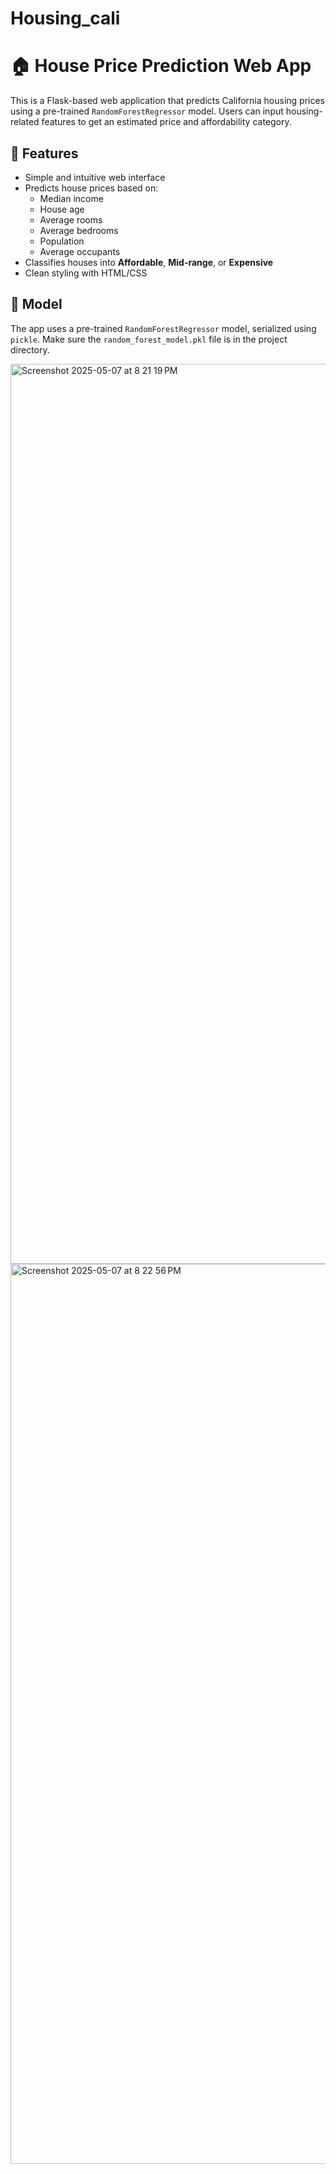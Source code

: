 # Housing_cali
# 🏠 House Price Prediction Web App

This is a Flask-based web application that predicts California housing prices using a pre-trained `RandomForestRegressor` model. Users can input housing-related features to get an estimated price and affordability category.

## 🚀 Features

- Simple and intuitive web interface
- Predicts house prices based on:
  - Median income
  - House age
  - Average rooms
  - Average bedrooms
  - Population
  - Average occupants
- Classifies houses into **Affordable**, **Mid-range**, or **Expensive**
- Clean styling with HTML/CSS

## 🧠 Model

The app uses a pre-trained `RandomForestRegressor` model, serialized using `pickle`. Make sure the `random_forest_model.pkl` file is in the project directory.


<img width="1440" alt="Screenshot 2025-05-07 at 8 21 19 PM" src="https://github.com/user-attachments/assets/f07a9ea6-eacd-43eb-a6ec-0c287996d5d5" />
<img width="1440" alt="Screenshot 2025-05-07 at 8 22 56 PM" src="https://github.com/user-attachments/assets/e4efa713-7fbf-4c65-b78a-cab06fc768fd" />
